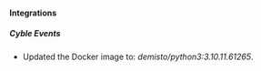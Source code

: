 #### Integrations
##### Cyble Events
- Updated the Docker image to: *demisto/python3:3.10.11.61265*.

